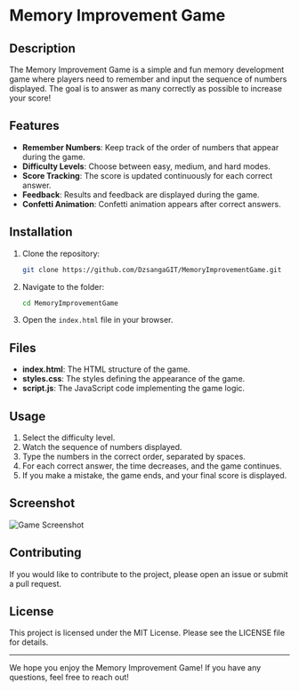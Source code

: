 # Memory Improvement Game

## Description
The Memory Improvement Game is a simple and fun memory development game where players need to remember and input the sequence of numbers displayed. The goal is to answer as many correctly as possible to increase your score!

## Features
- **Remember Numbers**: Keep track of the order of numbers that appear during the game.
- **Difficulty Levels**: Choose between easy, medium, and hard modes.
- **Score Tracking**: The score is updated continuously for each correct answer.
- **Feedback**: Results and feedback are displayed during the game.
- **Confetti Animation**: Confetti animation appears after correct answers.

## Installation
1. Clone the repository:
   ```bash
   git clone https://github.com/DzsangaGIT/MemoryImprovementGame.git
   ```
2. Navigate to the folder:
   ```bash
   cd MemoryImprovementGame
   ```
3. Open the `index.html` file in your browser.

## Files
- **index.html**: The HTML structure of the game.
- **styles.css**: The styles defining the appearance of the game.
- **script.js**: The JavaScript code implementing the game logic.

## Usage
1. Select the difficulty level.
2. Watch the sequence of numbers displayed.
3. Type the numbers in the correct order, separated by spaces.
4. For each correct answer, the time decreases, and the game continues.
5. If you make a mistake, the game ends, and your final score is displayed.

## Screenshot
![Game Screenshot](link-to-image)

## Contributing
If you would like to contribute to the project, please open an issue or submit a pull request.

## License
This project is licensed under the MIT License. Please see the LICENSE file for details.

---

We hope you enjoy the Memory Improvement Game! If you have any questions, feel free to reach out!
